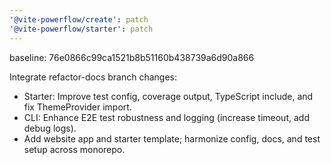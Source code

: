 ```yaml
---
'@vite-powerflow/create': patch
'@vite-powerflow/starter': patch
---
```


baseline: 76e0866c99ca1521b8b51160b438739a6d90a866

Integrate refactor-docs branch changes:

- Starter: Improve test config, coverage output, TypeScript include, and fix ThemeProvider import.
- CLI: Enhance E2E test robustness and logging (increase timeout, add debug logs).
- Add website app and starter template; harmonize config, docs, and test setup across monorepo.
